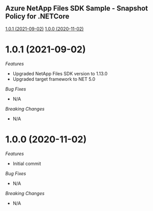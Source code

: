 ## Azure NetApp Files SDK Sample - Snapshot Policy for .NETCore

[1.0.1 (2021-09-02)](#1.0.1 (2021-09-02))
[1.0.0 (2020-11-02)](#1.0.0 (2020-11-02))

# 1.0.1 (2021-09-02)

*Features*
* Upgraded NetApp Files SDK version to 1.13.0
* Upgraded target framework to NET 5.0 

*Bug Fixes*
* N/A

*Breaking Changes*
* N/A

# 1.0.0 (2020-11-02)

*Features*
* Initial commit

*Bug Fixes*
* N/A

*Breaking Changes*
* N/A
